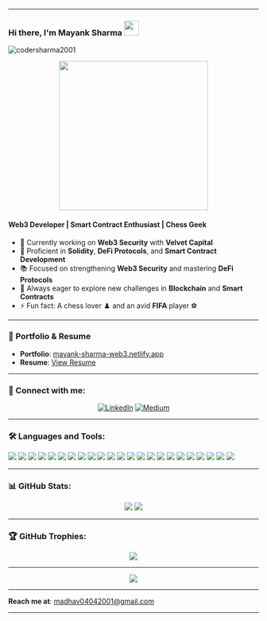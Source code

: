 

---

### Hi there, I'm **Mayank Sharma** <img src="https://media.giphy.com/media/hvRJCLFzcasrR4ia7z/giphy.gif" width="30px">

<p align="left"> <img src="https://komarev.com/ghpvc/?username=codersharma2001&label=Profile%20Views&color=brightgreen&style=flat-square" alt="codersharma2001" /> </p>

<div align="center">
  <img src="https://user-images.githubusercontent.com/71527935/135982367-07a5fc17-5b45-4011-b0e1-9de795780450.gif" width="300px">
</div>

#### **Web3 Developer | Smart Contract Enthusiast | Chess Geek**

- 🔭 Currently working on **Web3 Security** with **Velvet Capital**
- 🌱 Proficient in **Solidity**, **DeFi Protocols**, and **Smart Contract Development**
- 📚 Focused on strengthening **Web3 Security** and mastering **DeFi Protocols**
- 💬 Always eager to explore new challenges in **Blockchain** and **Smart Contracts**
- ⚡ Fun fact: A chess lover ♟️ and an avid **FIFA** player ⚽

---

### 🚀 Portfolio & Resume

- **Portfolio**: [mayank-sharma-web3.netlify.app](https://mayank-sharma-web3.netlify.app/)
- **Resume**: [View Resume](https://drive.google.com/file/d/1i7HC4wFcKopMHffYKp_7_GUdVr6TiJjj/view?usp=sharing)

---

### 🔗 Connect with me:

<p align="center">
  <a href="https://www.linkedin.com/in/mayank-sharma-b69375206/"><img alt="LinkedIn" src="https://img.shields.io/badge/LinkedIn-Mayank%20Sharma-blue?style=flat-square&logo=linkedin"></a>
  <a href="https://medium.com/@madhav04042001"><img alt="Medium" src="https://img.shields.io/badge/Medium-Mayank%20Sharma-black?style=flat-square&logo=medium"></a>
</p>

---

### 🛠️ **Languages and Tools:**

<p align="left">
  <img src="https://img.shields.io/badge/-Solidity-363636?style=flat-square&logo=solidity&logoColor=white" />
  <img src="https://img.shields.io/badge/-Web3.js-F16822?style=flat-square&logo=web3.js&logoColor=white" />
  <img src="https://img.shields.io/badge/-Ethers.js-3399FF?style=flat-square&logo=ethereum&logoColor=white" />
  <img src="https://img.shields.io/badge/-JavaScript-F7DF1E?style=flat-square&logo=javascript&logoColor=black" />
  <img src="https://img.shields.io/badge/-TypeScript-3178C6?style=flat-square&logo=typescript&logoColor=white" />
  <img src="https://img.shields.io/badge/-Rust-000000?style=flat-square&logo=rust&logoColor=white" />
  <img src="https://img.shields.io/badge/-C++-00599C?style=flat-square&logo=cplusplus&logoColor=white" />
  <img src="https://img.shields.io/badge/-Python-3776AB?style=flat-square&logo=python&logoColor=white" />
  <img src="https://img.shields.io/badge/-Hardhat-F6F5F4?style=flat-square&logo=hardhat" />
  <img src="https://img.shields.io/badge/-Truffle-5E4723?style=flat-square&logo=truffle" />
  <img src="https://img.shields.io/badge/-Ganache-333333?style=flat-square&logo=ganache" />
  <img src="https://img.shields.io/badge/-Foundry-000000?style=flat-square&logo=foundry" />
  <img src="https://img.shields.io/badge/-Node.js-339933?style=flat-square&logo=node.js&logoColor=white" />
  <img src="https://img.shields.io/badge/-Express.js-000000?style=flat-square&logo=express" />
  <img src="https://img.shields.io/badge/-React-61DAFB?style=flat-square&logo=react&logoColor=black" />
  <img src="https://img.shields.io/badge/-Next.js-000000?style=flat-square&logo=next.js&logoColor=white" />
  <img src="https://img.shields.io/badge/-MongoDB-4EA94B?style=flat-square&logo=mongodb&logoColor=white" />
  <img src="https://img.shields.io/badge/-PostgreSQL-336791?style=flat-square&logo=postgresql&logoColor=white" />
  <img src="https://img.shields.io/badge/-IPFS-65C2CB?style=flat-square&logo=ipfs" />
  <img src="https://img.shields.io/badge/-Ethereum-3C3C3D?style=flat-square&logo=ethereum&logoColor=white" />
  <img src="https://img.shields.io/badge/-Binance_Smart_Chain-F0B90B?style=flat-square&logo=binance" />
  <img src="https://img.shields.io/badge/-Polygon-7B3FE4?style=flat-square&logo=polygon" />
  <img src="https://img.shields.io/badge/-Solana-000000?style=flat-square&logo=solana" />
</p>

---

### 📊 **GitHub Stats:**

<p align="center">
  <img src="https://github-readme-stats.vercel.app/api?username=codersharma2001&theme=merko&show_icons=true&hide_border=true" />
  <img src="https://github-readme-streak-stats.herokuapp.com/?user=codersharma2001&theme=merko&hide_border=true" />
</p>

---

### 🏆 **GitHub Trophies:**

<p align="center">
  <img src="https://github-profile-trophy.vercel.app/?username=codersharma2001&theme=darkhub&no-bg=true&no-frame=true&row=1&column=5" />
</p>

---

<p align="center">
  <img src="https://github-readme-activity-graph.vercel.app/graph?username=codersharma2001&bg_color=000000&color=00FF00&line=00FF00&point=FFFFFF&hide_border=true" />
</p>

---

**Reach me at**: [madhav04042001@gmail.com](mailto:madhav04042001@gmail.com)

---

